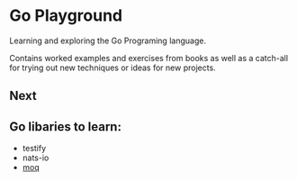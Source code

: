 
# Go Playground

Learning and exploring the Go Programing language.

Contains worked examples and exercises from books as well as a catch-all for
trying out new techniques or ideas for new projects.


## Next


## Go libaries to learn:

* testify
* nats-io
* [moq](https://github.com/matryer/moq)
